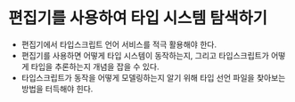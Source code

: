 # 편집기를 사용하여 타입 시스템 탐색하기

- 편집기에서 타입스크립트 언어 서비스를 적극 활용해야 한다.
- 편집기를 사용하면 어떻게 타입 시스템이 동작하는지, 그리고 타입스크립트가 어떻게 타입을 추론하는지 개념을 잡을 수 있다.
- 타입스크립트가 동작을 어떻게 모델링하는지 알기 위해 타입 선언 파일을 찾아보는 방법을 터득해야 힌다.
